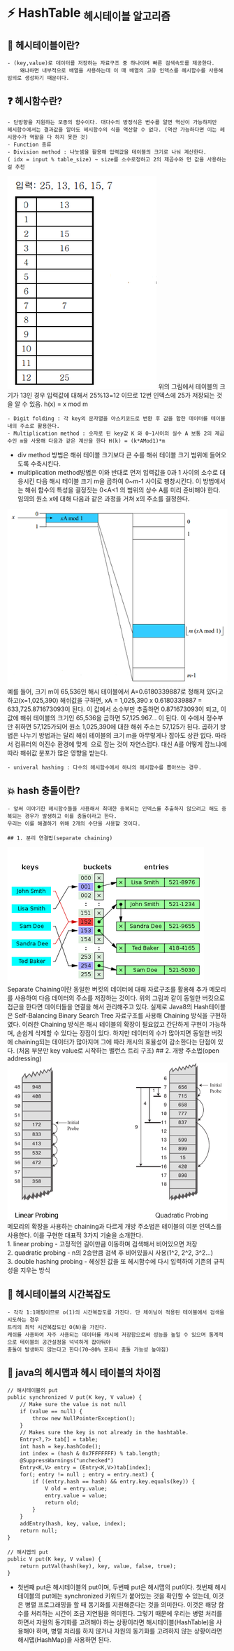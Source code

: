 ﻿# :zap: HashTable <sub>헤시테이블 알고리즘</sub>


## :memo: 헤시테이블이란?

	- (key,value)로 데이터를 저장하는 자료구조 중 하나이며 빠른 검색속도를 제공한다. 
		왜냐하면 내부적으로 배열을 사용하는데 이 때 배열의 고유 인덱스를 헤시함수를 사용해 임의로 생성하기 때문이다.
	
## :question: 헤시함수란?
	- 단방향을 지원하는 모종의 함수이다. 대다수의 방정식은 변수를 알면 역산이 가능하지만 
	헤시함수에서는 결과값을 알아도 헤시함수의 식을 역산할 수 없다. (역산 가능하다면 이는 헤시함수가 역할을 다 하지 못한 것)
	- Function 종류 
	- Division method : 나눗셈을 활용해 입력값을 테이블의 크기로 나눠 계산한다.
 	( idx = input % table_size) ~ size를 소수로정하고 2의 제곱수와 먼 값을 사용하는걸 추천
<img src="./img/divmethod.png">
	위의 그림에서 테이블의 크기가 13인 경우 입력값에 대해서 25%13=12 이므로 12번 인덱스에 25가 저장되는 것을 알 수 있음.
	h(x) = x mod m

	- Digit folding : 각 key의 문자열을 아스키코드로 변환 후 값을 합한 데이터를 테이블 내의 주소로 활용한다.
	- Multiplication method : 숫자로 된 key값 K 와 0~1사이의 실수 A 보통 2의 제곱수인 m을 사용해 다음과 같은 계산을 한다 H(k) = (k*AMod1)*m 
	
 *  div method 방법은 해쉬 테이블 크기보다 큰 수를 해쉬 테이블 크기 범위에 들어오도록 수축시킨다. 
*  multiplication method방법은 이와 반대로 먼저 입력값을 0과 1 사이의 소수로 대응시킨 다음 해시 테이블 크기 m을 곱하여 0~m-1 사이로 팽창시킨다. 
이 방법에서는 해쉬 함수의 특성을 결정짓는 0<A<1 의 범위의 상수 A를 미리 준비해야 한다. 임의의 원소 x에 대해 다음과 같은 과정을 거쳐 x의 주소를 결정한다.
<img src="./img/multimethod.png">
	예를 들어, 크기 m이 65,536인 해시 테이블에서 A=0.6180339887로 정해져 있다고 하고(x=1,025,390) 해쉬값을 구하면,
	xA = 1,025,390 x 0.6180339887 = 633,725.871673093이 된다. 이 값에서 소수부만 추출하면 0.871673093이 되고, 
	이 값에 해쉬 테이블의 크기인 65,536을 곱하면 57,125.967... 이 된다. 
	이 수에서 정수부만 취하면 57,125가되어 원소 1,025,390에 대한 해쉬 주소는 57,125가 된다.
	곱하기 방법은 나누기 방법과는 달리 해쉬 테이블의 크기 m을 아무렇게나 잡아도 상관 없다. 
	따라서 컴퓨터의 이진수 환경에 맞게  으로 잡는 것이 자연스럽다. 대신 A를 어떻게 잡느냐에 따라 해쉬값 분포가 많은 영향을 받는다. 

	- univeral hashing : 다수의 헤시함수에서 하나의 헤시함수를 뽑아쓰는 경우.

## :collision: hash 충돌이란? 

	- 앞써 이야기한 헤시함수들을 사용해서 최대한 중복되는 인덱스를 추출하지 않으려고 해도 중복되는 경우가 발생하고 이를 충돌이라고 한다.
	우리는 이를 해결하기 위해 2개의 수단을 사용할 것이다.

	## 1. 분리 연결법(separate chaining)
<img src="./img/separateC.png">
	Separate Chaining이란 동일한 버킷의 데이터에 대해 자료구조를 활용해 추가 메모리를 사용하여 다음 데이터의 주소를 저장하는 것이다. 
	위의 그림과 같이 동일한 버킷으로 접근을 한다면 데이터들을 연결을 해서 관리해주고 있다. 
	실제로 Java8의 Hash테이블은 Self-Balancing Binary Search Tree 자료구조를 사용해 Chaining 방식을 구현하였다.
	이러한 Chaining 방식은 해시 테이블의 확장이 필요없고 간단하게 구현이 가능하며, 손쉽게 삭제할 수 있다는 장점이 있다. 
	하지만 데이터의 수가 많아지면 동일한 버킷에 chaining되는 데이터가 많아지며 그에 따라 캐시의 효율성이 감소한다는 단점이 있다.
	(처음 부분만 key value로 시작하는 밸런스 트리 구조)
	## 2. 개방 주소법(open addressing)
<img src="./img/open.png">
	메모리의 확장을 사용하는 chaining과 다르게 개방 주소법은 테이블의 여분 인덱스를 사용한다.
	이를 구현한 대표적 3가지 기술을 소개한다.<br>
	1. linear probing - 고정적인 길이만큼 이동하며 검색해서 비어있으면 저장<br>
	2. quadratic probing - n의 2승만큼 검색 후 비어있을시 사용(1^2, 2^2, 3^2...)<br>
	3. double hashing probing - 헤싱된 값을 또 헤시함수에 다시 입력하여 기존의 규칙성을 지우는 방식

## :book: 헤시테이블의 시간복잡도 
	- 각각 1:1매핑이므로 o(1)의 시간복잡도를 가진다. 단 체이닝이 적용된 테이블에서 검색을 시도하는 경우 
	트리의 최악 시간복잡도인 O(N)을 가진다.
	캐쉬를 사용하여 자주 사용되는 데이터를 캐시에 저장함으로써 성능을 높일 수 있으며 통계적으로 테이블의 공간설정을 넉넉하게 잡아둬야
	충돌이 발생하지 않는다고 한다(70~80% 포화시 충돌 가능성 높아짐)

## :memo: java의 헤시맵과 헤시 테이블의 차이점 
```
// 해시테이블의 put
public synchronized V put(K key, V value) {
    // Make sure the value is not null
    if (value == null) {
        throw new NullPointerException();
    }
    // Makes sure the key is not already in the hashtable.
    Entry<?,?> tab[] = table;
    int hash = key.hashCode();
    int index = (hash & 0x7FFFFFFF) % tab.length;
    @SuppressWarnings("unchecked")
    Entry<K,V> entry = (Entry<K,V>)tab[index];
    for(; entry != null ; entry = entry.next) {
        if ((entry.hash == hash) && entry.key.equals(key)) {
            V old = entry.value;
            entry.value = value;
            return old;
        }
    }
    addEntry(hash, key, value, index);
    return null;
}

// 해시맵의 put
public V put(K key, V value) {
    return putVal(hash(key), key, value, false, true);
}
```

- 첫번째 put은 해시테이블의 put이며, 두번째 put은 해시맵의 put이다. 
첫번째 해시테이블의 put에는 synchronized 키워드가 붙어있는 것을 확인할 수 있는데, 
이것은 병렬 프로그래밍을 할 때 동기화를 지원해준다는 것을 의미한다. 이것은 해당 함수를 처리하는 시간이 조금 지연됨을 의미힌다.
그렇기 때문에 우리는 병렬 처리를 하면서 자원의 동기화를 고려해야 하는 상황이라면 
해시테이블(HashTable)을 사용해야 하며, 병렬 처리를 하지 않거나 자원의 동기화를 고려하지 않는 상황이라면 
해시맵(HashMap)을 사용하면 된다.

